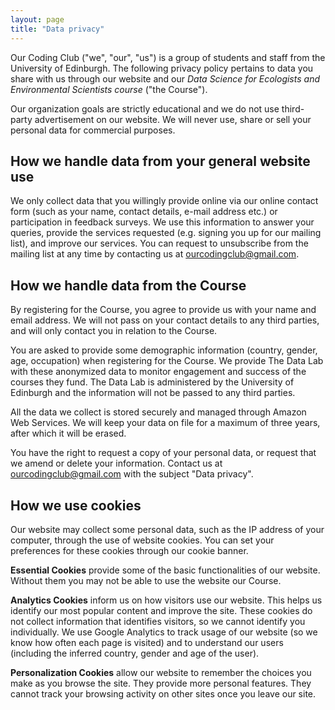 ```yaml
---
layout: page
title: "Data privacy"
---
```


Our Coding Club ("we", "our", "us") is a group of students and staff from the University of Edinburgh. The following privacy policy pertains to data you share with us through our website and our _Data Science for Ecologists and Environmental Scientists course_ ("the Course"). 
   
 Our organization goals are strictly educational and we do not use third-party advertisement on our website. We will never use, share or sell your personal data for commercial purposes. 

## How we handle data from your general website use

 We only collect data that you willingly provide online via our online contact form (such as your name, contact details, e-mail address etc.) or participation in feedback surveys. We use this information to answer your queries, provide the services requested (e.g. signing you up for our mailing list), and improve our services. You can request to unsubscribe from the mailing list at any time by contacting us at ourcodingclub@gmail.com. 

## How we handle data from the Course

By registering for the Course, you agree to provide us with your name and email address. We will not pass on your contact details to any third parties, and will only contact you in relation to the Course.

You are asked to provide some demographic information (country, gender, age, occupation) when registering for the Course. We provide The Data Lab with these anonymized data to monitor engagement and success of the courses they fund. The Data Lab is administered by the University of Edinburgh and the information will not be passed to any third parties.

All the data we collect is stored securely and managed through Amazon Web Services. We will keep your data on file for a maximum of three years, after which it will be erased.

You have the right to request a copy of your personal data, or request that we amend or delete your information. Contact us at ourcodingclub@gmail.com with the subject "Data privacy". 

## How we use cookies

Our website may collect some personal data, such as the IP address of your computer, through the use of website cookies. You can set your preferences for these cookies through our cookie banner.

__Essential Cookies__ provide some of the basic functionalities of our website. Without them you may not be able to use the website our Course.

__Analytics Cookies__ inform us on how visitors use our website. This helps us identify our most popular content and improve the site. These cookies do not collect information that identifies visitors, so we cannot identify you individually. We use Google Analytics to track usage of our website (so we know how often each page is visited) and to understand our users (including the inferred country, gender and age of the user).

__Personalization Cookies__ allow our website to remember the choices you make as you browse the site. They provide more personal features. They cannot track your browsing activity on other sites once you leave our site.
